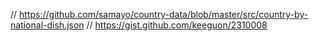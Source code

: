 // https://github.com/samayo/country-data/blob/master/src/country-by-national-dish.json
// https://gist.github.com/keeguon/2310008
